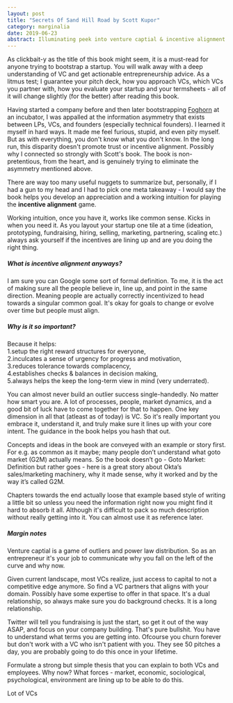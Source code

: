 ```yaml
---
layout: post
title: "Secrets Of Sand Hill Road by Scott Kupor"
category: marginalia
date: 2019-06-23
abstract: Illuminating peek into venture captial & incentive alignment
---
```


As clickbait-y as the title of this book might seem, it is a must-read for anyone trying to bootstrap a startup. You will walk away with a deep understanding of VC and get actionable entrepreneurship advice. As a litmus test; I guarantee your pitch deck, how you approach VCs, which VCs you partner with, how you evaluate your startup and your termsheets - all of it will change slightly (for the better) after reading this book.

Having started a company before and then later bootstrapping [Foghorn](https://www.foghorn.io/) at an incubator, I was appalled at the information asymmetry that exists between LPs, VCs, and founders (especially technical founders). I learned it myself in hard ways. It made me feel furious, stupid, and even pity myself. But as with everything, you don't know what you don't know. In the long run, this disparity doesn't promote trust or incentive alignment. Possibly why I connected so strongly with Scott's book. The book is non-pretentious, from the heart, and is genuinely trying to eliminate the asymmetry mentioned above.

There are way too many useful nuggets to summarize but, personally, if I had a gun to my head and I had to pick one meta takeaway - I would say the book helps you develop an appreciation and a working intuition for playing the **incentive alignment** game. 

Working intuition, once you have it, works like common sense. Kicks in when you need it. As you layout your startup one tile at a time (ideation, prototyping, fundraising, hiring, selling, marketing, partnering, scaling etc.) always ask yourself if the incentives are lining up and are you doing the right thing.

##### What is incentive alignment anyways?
I am sure you can Google some sort of formal definition. To me, it is the act of making sure all the people believe in, line up, and point in the same direction. Meaning people are actually correctly incentivized to head towards a singular common goal. It's okay for goals to change or evolve over time but people must align.

##### Why is it so important?
Because it helps:  
1.setup the right reward structures for everyone,  
2.inculcates a sense of urgency for progress and motivation,  
3.reduces tolerance towards complacency,   
4.establishes checks & balances in decision making,  
5.always helps the keep the long-term view in mind (very underrated).  

You can almost never build an outlier success single-handedly. No matter how smart you are. A lot of processes, people, market dynamics, and a good bit of luck have to come together for that to happen. One key dimension in all that (atleast as of today) is VC. So it's really important you embrace it, understand it, and truly make sure it lines up with your core intent. The guidance in the book helps you hash that out.

Concepts and ideas in the book are conveyed with an example or story first. For e.g. as common as it maybe; many people don’t understand what goto market (G2M) actually means. So the book doesn’t go - Goto Market: Definition but rather goes - here is a great story about Okta’s sales/marketing machinery, why it made sense, why it worked and by the way it’s called G2M. 

Chapters towards the end actually loose that example based style of writing a little bit so unless you need the information right now you might find it hard to absorb it all. Although it's difficult to pack so much description without really getting into it. You can almost use it as reference later.

##### Margin notes

Venture captial is a game of outliers and power law distribution. So as an entrepreneur it's your job to communicate why you fall on the left of the curve and why now.

Given current landscape, most VCs realize, just access to capital to not a competitive edge anymore. So find a VC partners that aligns with your domain. Possibly have some expertise to offer in that space. It's a dual relationship, so always make sure you do background checks. It is a long relationship. 

Twitter will tell you fundraising is just the start, so get it out of the way ASAP, and focus on your company building. That's pure bullshit. You have to understand what terms you are getting into. Ofcourse you churn forever but don't work with a VC who isn't patient with you. They see 50 pitches a day, you are probably going to do this once in your lifetime. 

Formulate a strong but simple thesis that you can explain to both VCs and employees. Why now? What forces - market, economic, sociological, psychological, environment are lining up to be able to do this. 

Lot of VCs 



